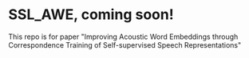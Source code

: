 # SSL_AWE, coming soon!
This repo is for paper "Improving Acoustic Word Embeddings through Correspondence Training
of Self-supervised Speech Representations" 
